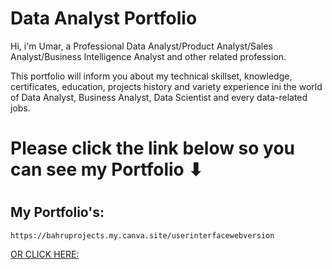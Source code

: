 # Data Analyst Portfolio

Hi, i'm Umar, a Professional Data Analyst/Product Analyst/Sales Analyst/Business Intelligence Analyst and other related profession.

This portfolio will inform you about my technical
skillset, knowledge, certificates, education, projects
history and variety experience ini the world of Data
Analyst, Business Analyst, Data Scientist and every
data-related jobs. 

# Please click the link below so you can see my Portfolio ⬇
#
## My Portfolio's:
```
https://bahruprojects.my.canva.site/userinterfacewebversion
```
[OR CLICK HERE:](https://bahruprojects.my.canva.site/userinterfacewebversion)
 
